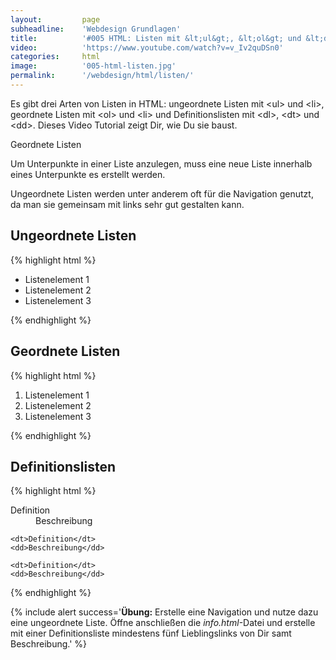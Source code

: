 ```yaml
---
layout:         page
subheadline:    'Webdesign Grundlagen'
title:          '#005 HTML: Listen mit &lt;ul&gt;, &lt;ol&gt; und &lt;dl&gt;'
video:          'https://www.youtube.com/watch?v=v_Iv2quDSn0'
categories:     html
image:          '005-html-listen.jpg'
permalink:      '/webdesign/html/listen/'
---
```

Es gibt drei Arten von Listen in HTML: ungeordnete Listen mit &lt;ul&gt; und &lt;li&gt;, geordnete Listen mit &lt;ol&gt; und &lt;li&gt; und Definitionslisten mit &lt;dl&gt;, &lt;dt&gt; und &lt;dd&gt;. Dieses Video Tutorial zeigt Dir, wie Du sie baust.

<!--more-->
Geordnete Listen


Um Unterpunkte in einer Liste anzulegen, muss eine neue Liste innerhalb eines Unterpunkte es erstellt werden.

Ungeordnete Listen werden unter anderem oft für die Navigation genutzt, da man sie gemeinsam mit links sehr gut gestalten kann.


## Ungeordnete Listen

{% highlight html %}
<ul>
    <li>Listenelement 1</li>
    <li>Listenelement 2</li>
    <li>Listenelement 3</li>
</ul>
{% endhighlight %}

## Geordnete Listen

{% highlight html %}
<ol>
    <li>Listenelement 1</li>
    <li>Listenelement 2</li>
    <li>Listenelement 3</li>
</ol>
{% endhighlight %}


## Definitionslisten

{% highlight html %}
<dl>
    <dt>Definition</dt>
    <dd>Beschreibung</dd>

    <dt>Definition</dt>
    <dd>Beschreibung</dd>

    <dt>Definition</dt>
    <dd>Beschreibung</dd>
</dl>
{% endhighlight %}



{% include alert success='**Übung:** Erstelle eine Navigation und nutze dazu eine ungeordnete Liste. Öffne anschließen die *info.html*-Datei und erstelle mit einer Definitionsliste mindestens fünf Lieblingslinks von Dir samt Beschreibung.' %}
